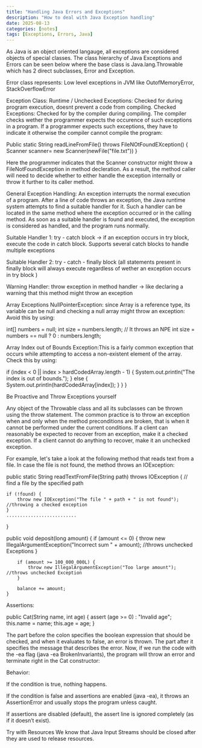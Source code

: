 ```yaml
---
title: "Handling Java Errors and Exceptions"
description: "How to deal with Java Exception handling"
date: 2025-08-13
categories: [notes]
tags: [Exceptions, Errors, Java]
---
```


As Java is an object oriented langauge, all exceptions are considered objects of special classes. The class hierarchy of Java Exceptions and Errors can be seen below where the base class is Java.lang.Throwable which has 2 direct subclasses, Error and Exception.

Error class represents: Low level exceptions in JVM like OutofMemoryError, StackOverflowError

Exception Class:
Runtime / Unchecked Exceptions: Checked for during program execution, doesnt prevent a code from compiling.
Checked Exceptions: Checked for by the compiler during compiling. The compiler checks wether the programmer expects the occurence of such exceptions in a program. If a programmer expects such exceptions, they have to indicate it otherwise the compiler cannot compile the program:

Public static String readLineFromFile() throws FileNOtFoundEXception() {
    Scanner scanner= new Scanner(newFile("file.txt"))
}

Here the programmer indicates that the Scanner constructor might throw a FileNotFoundException in method decleration. As a result, the method caller will need to decide whether to either handle the exception internally or throw it further to its caller method.

General Exception Handling:
An exception interrupts the normal execution of a program. After a line of code throws an exception, the Java runtime system attempts to find a suitable handler for it. Such a handler can be located in the same method where the exception occurred or in the calling method. As soon as a suitable handler is found and executed, the exception is considered as handled, and the program runs normally.

Suitable Handler 1: try - catch block -> if an exception occurs in try block, execute the code in catch block. Supports several catch blocks to handle multiple exceptions

Suitable Handler 2: try - catch - finally block (all statements present in finally block will always execute regardless of wether an exception occurs in try block )

Warning Handler: throw exception in method handler -> like declaring a warning that this method might throw an exception

Array Exceptions
NullPointerException: since Array is a reference type, its variable can be null and checking a null array might throw an exception: Avoid this by using: 

int[] numbers = null;
int size = numbers.length; // It throws an NPE
int size = numbers == null ? 0 : numbers.length;

Array Index out of Bounds Exception:This is a fairly common exception that occurs while attempting to access a non-existent element of the array. Check this by using:

 if (index < 0 || index > hardCodedArray.length - 1) {
            System.out.println("The index is out of bounds.");
        } else {
            System.out.println(hardCodedArray[index]);
        }
    }
}

Be Proactive and Throw Exceptions yourself

Any object of the Throwable class and all its subclasses can be thrown using the throw statement. 
The common practice is to throw an exception when and only when the method preconditions are broken, that is when it cannot be performed under the current conditions.
If a client can reasonably be expected to recover from an exception, make it a checked exception. If a client cannot do anything to recover, make it an unchecked exception.


For example, let's take a look at the following method that reads text from a file. In case the file is not found, the method throws an IOException:

public static String readTextFromFile(String path) throws IOException {
    // find a file by the specified path    

    if (!found) {
        throw new IOException("The file " + path + " is not found"); //throwing a checked exception
    }
    ..........................
}

 public void deposit(long amount) {
        if (amount <= 0) {
            throw new IllegalArgumentException("Incorrect sum " + amount); //throws unchecked Exceptions
        }
        
        if (amount >= 100_000_000L) {
            throw new IllegalArgumentException("Too large amount"); //throws unchecked Exception
        }
        
        balance += amount;
    }

Assertions:

public Cat(String name, int age) {
    assert (age >= 0) : "Invalid age";
    this.name = name;
    this.age = age;
}

The part before the colon specifies the boolean expression that should be checked, and when it evaluates to false, an error is thrown. The part after it specifies the message that describes the error.
Now, if we run the code with the -ea flag (java -ea BrokenInvariants), the program will throw an error and terminate right in the Cat constructor:

Behavior:

If the condition is true, nothing happens.

If the condition is false and assertions are enabled (java -ea), it throws an AssertionError and usually stops the program unless caught.

If assertions are disabled (default), the assert line is ignored completely (as if it doesn’t exist).

Try with Resources
We know that Java Input Streams should be closed after they are used to release resources.

